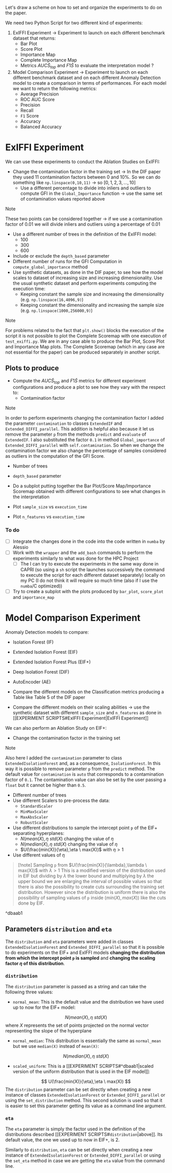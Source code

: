 Let's draw a scheme on how to set and organize the experiments to do on the paper. 

We need two Python Script for two different kind of experiments: 

1. ExIFFI Experiment → Experiment to launch on each different benchmark dataset that returns:
	- Bar Plot 
	- Score Plot
	- Importance Map 
	- Complete Importance Map 
	- Metrics  $AUC\tilde{S}_{top}$ and $F1\tilde{S}$ to evaluate the interpretation model ? 
2. Model Comparison Experiment → Experiment to launch on each different benchmark dataset and on each different Anomaly Detection model to create a comparison in terms of performances. For each model we want to return the following metrics: 
	- Average Precision 
	- ROC AUC Score 
	- Precision 
	- Recall
	- `F1` Score 
	- Accuracy 
	- Balanced Accuracy 
# ExIFFI Experiment 

We can use these experiments to conduct the Ablation Studies on ExIFFI: 

- Change the contamination factor in the training set → In the DIF paper they used 11 contamination factors between 0 and 10%. So we can do something like `np.linspace(0,10,11)` → so $[0,1,2,3,\dots,10]$
	- Use a different percentage to divide into inliers and outliers to compute GFI in the `Global_Importance` function → use the same set of contamination values reported above 

> [!note] 
> These two points can be considered together → if we use a contamination factor of 0.01 we will divide inliers and outliers using a percentage of 0.01  

- Use a different number of trees in the definition of the ExIFFI model: 
	- 100 
	- 300
	- 600
- Include or exclude the `depth_based` parameter 
- Different number of runs for the GFI Computation in `compute_global_importance` method 
- Use synthetic datasets, as done in the DIF paper, to see how the model scales to dataset of increasing size and increasing dimensionality. Use the usual synthetic dataset and perform experiments computing the execution time: 
	- Keeping constant the sample size and increasing the dimensionality (e.g. `np.linspace(16,4096,9)`)
	- Keeping constant the dimensionality and increasing the sample size (e.g. `np.linspace(1000,256000,9)`) 

> [!note] 
> For problems related to the fact that `plt.show()` blocks the execution of the script it is not possible to plot the Complete Scoremap with one execution of `test_exiffi.py`. We are in any case able to produce the Bar Plot, Score Plot and Importance Map plots. The Complete Scoremap (which in any case are not essential for the paper) can be produced separately in another script. 
## Plots to produce 

- Compute the  $AUC\tilde{S}_{top}$ and $F1\tilde{S}$ metrics for different experiment configurations and produce a plot to see how they vary with the respect to:
	- Contamination factor

> [!note] 
> In order to perform experiments changing the contamination factor I added the parameter `contamination` to classes `ExtendedIF` and `Extended_DIFFI_parallel`. This addition is helpful also because it let us remove the parameter `p` from the methods `predict`  and  `evaluate` of `ExtendedIF`. I also substituted the factor `0.1` in method `Global_importance` of `Extended_DIFFI_parallel` with `self.contamination`. So when we change the contamination factor we also change the percentage of samples considered as outliers in the computation of the GFI Score. 

- Number of trees 
- `depth_based` parameter 

- Do a subplot putting together the Bar Plot/Score Map/Importance Scoremap obtained with different configurations to see what changes in the interpretation 
- Plot `sample_size` vs `execution_time`
- Plot `n_features` vs `execution_time`

### To do 

- [ ] Integrate the changes done in the code into the code written in `numba` by Alessio 
- [ ] Work with the `wrapper` and the `add_bash` commands to perform the experiments similarly to what was done for the HPC Project 
	- [ ] The I can try to execute the experiments in the same way done in CAPRI (so using a `sh` script the launches successively the command to execute the script for each different dataset separately) locally on my PC (I do not think it will require so much time (also if I use the `numba`/C optimized))
- [ ] Try to create a subplot with the plots produced by `bar_plot`, `score_plot` and `importance_map`

# Model Comparison Experiment 

Anomaly Detection models to compare: 

- Isolation Forest (IF)
- Extended Isolation Forest (EIF)
- Extended Isolation Forest Plus (EIF+)
- Deep Isolation Forest (DIF)
- AutoEncoder (AE)

- Compare the different models on the Classification metrics producing a Table like Table 5 of the DIF paper 
- Compare the different models on their scaling abilities → use the synthetic dataset with different `sample_size` and `n_features` as done in [[EXPERIMENT SCRIPTS#ExIFFI Experiment|ExIFFI Experiment]]

We can also perform an Ablation Study on EIF+: 

- Change the contamination factor in the training set

> [!note] 
> Also here I added the `contamination` parameter to class `ExtendedIsolationForest` and, as a consequence, `IsolationForest`. In this way it is possible to remove parameter `p` from the `predict` method. 
> The default value for `contamination` is `auto` that corresponds to a contamination factor of `0.1`. The contamination value can also be set by the user passing a `float` but it cannot be higher than `0.5`. 

- Different number of trees
- Use different Scalers to pre-process the data:
	- `StandardScaler`
	- `MinMaxScaler`
	- `MaxAbsScaler`
	- `RobustScaler`
- Use different distributions to sample the intercept point `p` of the EIF+ separating hyperplanes:
	- $N(mean(X),\eta \ std(X)$ changing the value of $\eta$ 
	- $N(median(X),\eta \ std(X)$ changing the value of $\eta$ 
	- $U(\frac{min(X)}{\eta},\eta \ max(X))$ with $\eta > 1$
- Use different values of $\eta$

> [!note] Sampling `p` from  $U(\frac{min(X)}{\lambda},\lambda \ max(X))$ with $\lambda > 1$
>  This is a modified version of the distribution used in EIF but dividing by $\lambda$ the lower bound and multiplying by $\lambda$ the upper bound we are enlarging the interval of possible values so that there is also the possibility to create cuts surrounding the training set distribution. However since the distribution is uniform there is also the possibility of sampling values of `p` inside $(min(X),max(X))$ like the cuts done by EIF. 

^dbaab1

## Parameters `distribution` and `eta`

The `distribution` and `eta` parameters were added in classes `ExtendedIsolationForest` and `Extended_DIFFI_parallel` so that it is possible to do experiments on the EIF+ and ExIFFI models **changing the distribution from which the intercept point `p` is sampled** and **changing the scaling factor $\eta$ of this distribution**.

### `distribution`

The `distribution` parameter is passed as a string and can take the following three values: 

- `normal_mean`: This is the default value and the distribution we have used up to now for the EIF+ model: 

$$
	N(mean(X),\eta \ std(X)
$$
where $X$ represents the set of points projected on the normal vector representing the slope of the hyperplane

- `normal_median`: This distribution is essentially the same as `normal_mean` but we use `median(X)` instead of `mean(X)`:

$$
	N(median(X),\eta \ std(X)
$$
- `scaled_uniform`: This is a [[EXPERIMENT SCRIPTS#^dbaab1|scaled version of the uniform distribution that is used in the EIF model]]:

$$
	U(\frac{min(X)}{\eta},\eta \ max(X))
$$
The `distribution` parameter can be set directly when creating a new instance of classes `ExtendedIsolationForest` or `Extended_DIFFI_parallel` or using the `set_distribution` method. This second solution is used so that it is easier to set this parameter getting its value as a command line argument. 

### `eta`

The `eta` parameter is simply the factor used in the definition of the distributions described [[EXPERIMENT SCRIPTS#`distribution`|above]]. Its default value, the one we used up to now in EIF+, is 2. 

Similarly to `distribution`, `eta` can be set directly when creating a new instance of `ExtendedIsolationForest` or `Extended_DIFFI_parallel` or using the `set_eta` method in case we are getting the `eta` value from the command line. 
